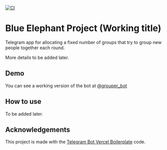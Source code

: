 [![CI](https://github.com/CarelessLlama/Blue-Elephant/actions/workflows/workflow.yaml/badge.svg)](https://github.com/CarelessLlama/Blue-Elephant/actions/workflows/workflow.yaml)

# Blue Elephant Project (Working title)

Telegram app for allocating a fixed number of groups that try to group new people together each round.

More details to be added later.

## Demo

You can see a working version of the bot at [@grouper_bot](https://t.me/grouper123_bot)

## How to use

To be added later.

## Acknowledgements

This project is made with the [Telegram Bot Vercel Boilerplate](https://github.com/sollidy/telegram-bot-vercel-boilerplate) code.
